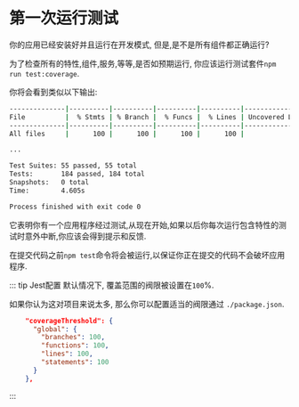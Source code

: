 # 第一次运行测试

你的应用已经安装好并且运行在开发模式, 但是,是不是所有组件都正确运行?

为了检查所有的特性,组件,服务,等等,是否如预期运行, 你应该运行测试套件`npm run test:coverage`.

你将会看到类似以下输出:

```bash
--------------|----------|----------|----------|----------|-------------------|
File          |  % Stmts | % Branch |  % Funcs |  % Lines | Uncovered Line #s |
--------------|----------|----------|----------|----------|-------------------|
All files     |      100 |      100 |      100 |      100 |                   |

...

Test Suites: 55 passed, 55 total
Tests:       184 passed, 184 total
Snapshots:   0 total
Time:        4.605s

Process finished with exit code 0
```

它表明你有一个应用程序经过测试,从现在开始,如果以后你每次运行包含特性的测试时意外中断,你应该会得到提示和反馈.

在提交代码之前`npm test`命令将会被运行,以保证你正在提交的代码不会破坏应用程序.

::: tip Jest配置
默认情况下, 覆盖范围的阀限被设置在`100`%.

如果你认为这对项目来说太多, 那么你可以配置适当的阀限通过 `./package.json`.

```json
    "coverageThreshold": {
      "global": {
        "branches": 100,
        "functions": 100,
        "lines": 100,
        "statements": 100
      }
    },
```
:::
